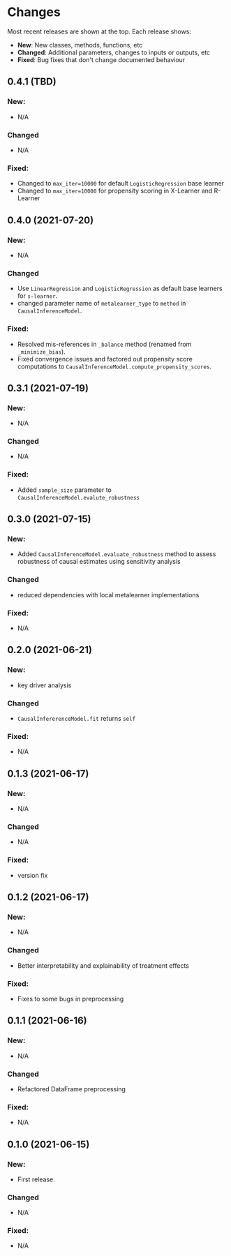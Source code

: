 # Changes

Most recent releases are shown at the top. Each release shows:

- **New**: New classes, methods, functions, etc
- **Changed**: Additional parameters, changes to inputs or outputs, etc
- **Fixed**: Bug fixes that don't change documented behaviour

## 0.4.1 (TBD)

### New:
- N/A

### Changed
- N/A

### Fixed:
- Changed to `max_iter=10000` for default `LogisticRegression` base learner
- Changed to `max_iter=10000` for propensity scoring in X-Learner and R-Learner


## 0.4.0 (2021-07-20)

### New:
- N/A

### Changed
- Use `LinearRegression` and `LogisticRegression` as default base learners for `s-learner`.
- changed parameter name of `metalearner_type` to `method` in `CausalInferenceModel`.

### Fixed:
- Resolved mis-references in `_balance` method (renamed from `_minimize_bias`).
- Fixed convergence issues and factored out propensity score computations to `CausalInferenceModel.compute_propensity_scores`.


## 0.3.1 (2021-07-19)

### New:
- N/A

### Changed
- N/A

### Fixed:
- Added `sample_size` parameter to `CausalInferenceModel.evalute_robustness`


## 0.3.0 (2021-07-15)

### New:
- Added `CausalInferenceModel.evaluate_robustness` method to assess robustness of causal estimates using sensitivity analysis

### Changed
- reduced dependencies with local metalearner implementations

### Fixed:
- N/A


## 0.2.0 (2021-06-21)

### New:
- key driver analysis

### Changed
- `CausalInfererenceModel.fit` returns  `self`

### Fixed:
- N/A

## 0.1.3 (2021-06-17)

### New:
- N/A

### Changed
- N/A

### Fixed:
- version fix


## 0.1.2 (2021-06-17)

### New:
- N/A

### Changed
- Better interpretability and explainability of treatment effects

### Fixed:
- Fixes to some bugs in preprocessing


## 0.1.1 (2021-06-16)

### New:
- N/A

### Changed
- Refactored DataFrame preprocessing

### Fixed:
- N/A



## 0.1.0 (2021-06-15)

### New:
- First release.

### Changed
- N/A

### Fixed:
- N/A



